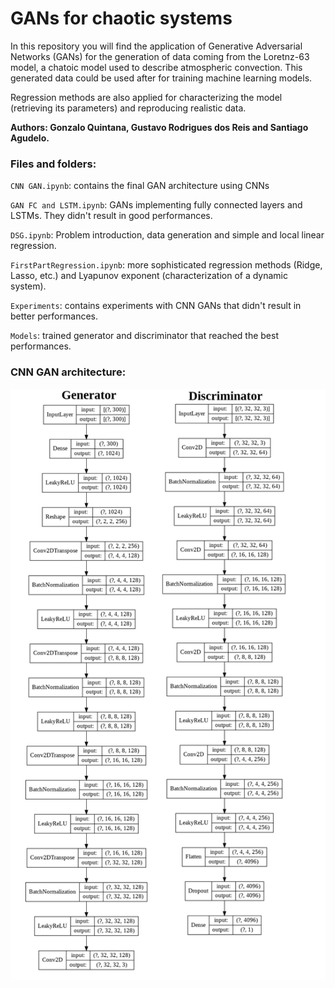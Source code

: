 <h1>GANs for chaotic systems</h1>


In this repository you will find the application of Generative Adversarial Networks (GANs) for the generation of data coming from the Loretnz-63 model, a chatoic model used to describe atmospheric convection. This generated data could be used after for training machine learning models.

Regression methods are also applied for characterizing the model (retrieving its parameters) and reproducing realistic data. 

__Authors: Gonzalo Quintana, Gustavo Rodrigues dos Reis and Santiago Agudelo.__

### Files and folders:

`CNN GAN.ipynb`: contains the final GAN architecture using CNNs

`GAN FC and LSTM.ipynb`: GANs implementing fully connected layers and LSTMs. They didn't result in good performances.

`DSG.ipynb`: Problem introduction, data generation and simple and local linear regression.

`FirstPartRegression.ipynb`: more sophisticated regression methods (Ridge, Lasso, etc.) and Lyapunov exponent (characterization of a dynamic system).

`Experiments`: contains experiments with CNN GANs that didn't result in better performances.

`Models`: trained generator and discriminator that reached the best performances.

### CNN GAN architecture:

![](images/GAN_achitecture.png)
